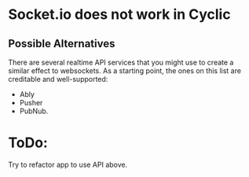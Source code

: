 # Socket.io does not work in Cyclic

## Possible Alternatives
There are several realtime API services that you might use to create a similar effect to websockets. As a starting point, the ones on this list are creditable and well-supported:
* Ably
* Pusher
* PubNub.

# ToDo:
Try to refactor app to use API above.